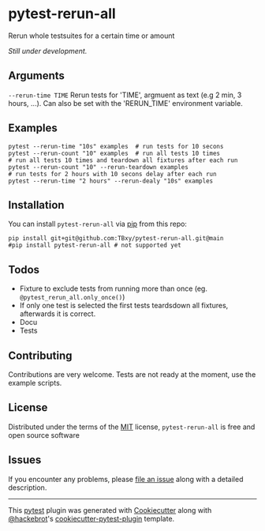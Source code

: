 # pytest-rerun-all
Rerun whole testsuites for a certain time or amount

_Still under development._

## Arguments

`--rerun-time TIME` Rerun tests for 'TIME', argmuent as text (e.g 2 min, 3 hours, ...). Can also be set with the 'RERUN_TIME' environment variable.

## Examples

```shell
pytest --rerun-time "10s" examples  # run tests for 10 secons
pytest --rerun-count "10" examples  # run all tests 10 times
# run all tests 10 times and teardown all fixtures after each run
pytest --rerun-count "10" --rerun-teardown examples 
# run tests for 2 hours with 10 secons delay after each run
pytest --rerun-time "2 hours" --rerun-dealy "10s" examples 
```

## Installation

You can install `pytest-rerun-all` via [pip] from this repo:
<!--- [pip] from [PyPI]: -->

```shell
pip install git+git@github.com:TBxy/pytest-rerun-all.git@main
#pip install pytest-rerun-all # not supported yet
```

## Todos

* Fixture to exclude tests from running more than once (eg. `@pytest_rerun_all.only_once()`)
* If only one test is selected the first tests teardsdown all fixtures, afterwards it is correct.
* Docu
* Tests

## Contributing

Contributions are very welcome. 
Tests are not ready at the moment, use the example scripts.
<!-- Tests can be run with [tox], please ensure
the coverage at least stays the same before you submit a pull request. -->

## License

Distributed under the terms of the [MIT] license, `pytest-rerun-all` is free and open source software


## Issues

If you encounter any problems, please [file an issue] along with a detailed description.

[Cookiecutter]: https://github.com/audreyr/cookiecutter
[@hackebrot]: https://github.com/hackebrot
[MIT]: http://opensource.org/licenses/MIT
[cookiecutter-pytest-plugin]: https://github.com/pytest-dev/cookiecutter-pytest-plugin
[file an issue]: https://github.com/TBxy/pytest-rerun-all/issues
[pytest]: https://github.com/pytest-dev/pytest
[tox]: https://tox.readthedocs.io/en/latest/
[pip]: https://pypi.org/project/pip/
[PyPI]: https://pypi.org/project

----

This [pytest] plugin was generated with [Cookiecutter] along with [@hackebrot]'s [cookiecutter-pytest-plugin] template.

